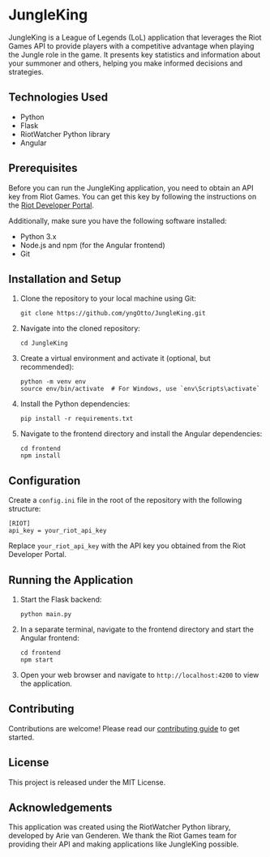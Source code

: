 # JungleKing

JungleKing is a League of Legends (LoL) application that leverages the Riot Games API to provide players with a competitive advantage when playing the Jungle role in the game. It presents key statistics and information about your summoner and others, helping you make informed decisions and strategies.

## Technologies Used

- Python
- Flask
- RiotWatcher Python library
- Angular

## Prerequisites

Before you can run the JungleKing application, you need to obtain an API key from Riot Games. You can get this key by following the instructions on the [Riot Developer Portal](https://developer.riotgames.com/).

Additionally, make sure you have the following software installed:

- Python 3.x
- Node.js and npm (for the Angular frontend)
- Git

## Installation and Setup

1. Clone the repository to your local machine using Git:  
   ```
   git clone https://github.com/yngOtto/JungleKing.git
   ```

2. Navigate into the cloned repository:  
   ```
   cd JungleKing
   ```

3. Create a virtual environment and activate it (optional, but recommended):  
   ```
   python -m venv env
   source env/bin/activate  # For Windows, use `env\Scripts\activate`
   ```

4. Install the Python dependencies:  
   ```
   pip install -r requirements.txt
   ```

5. Navigate to the frontend directory and install the Angular dependencies:  
   ```
   cd frontend
   npm install
   ```

## Configuration

Create a `config.ini` file in the root of the repository with the following structure:

```
[RIOT]
api_key = your_riot_api_key
```

Replace `your_riot_api_key` with the API key you obtained from the Riot Developer Portal.

## Running the Application

1. Start the Flask backend:  
   ```
   python main.py
   ```

2. In a separate terminal, navigate to the frontend directory and start the Angular frontend:  
   ```
   cd frontend
   npm start
   ```

3. Open your web browser and navigate to `http://localhost:4200` to view the application.

## Contributing

Contributions are welcome! Please read our [contributing guide](CONTRIBUTING.md) to get started.

## License

This project is released under the MIT License.

## Acknowledgements

This application was created using the RiotWatcher Python library, developed by Arie van Genderen. We thank the Riot Games team for providing their API and making applications like JungleKing possible.
